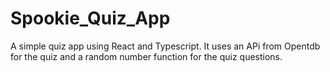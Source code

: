 # Spookie_Quiz_App
A simple quiz app using React and Typescript. It uses an APi from Opentdb for the quiz and a random number function for the quiz questions.
